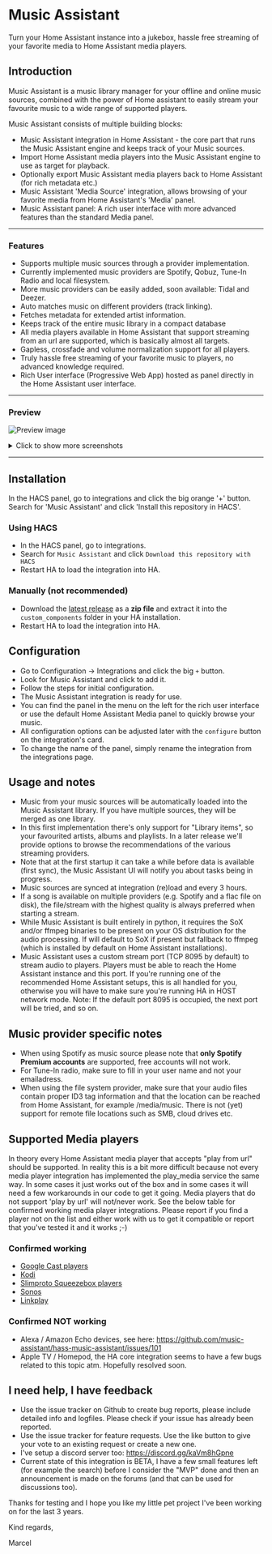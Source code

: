 # Music Assistant

Turn your Home Assistant instance into a jukebox, hassle free streaming of your favorite media to Home Assistant media players.

## Introduction

Music Assistant is a music library manager for your offline and online music sources, combined with the power of Home assistant to easily stream your favourite music to a wide range of supported players.

Music Assistant consists of multiple building blocks:

- Music Assistant integration in Home Assistant - the core part that runs the Music Assistant engine and keeps track of your Music sources.
- Import Home Assistant media players into the Music Assistant engine to use as target for playback.
- Optionally export Music Assistant media players back to Home Assistant (for rich metadata etc.)
- Music Assistant 'Media Source' integration, allows browsing of your favorite media from Home Assistant's 'Media' panel.
- Music Assistant panel: A rich user interface with more advanced features than the standard Media panel.

---

### Features

- Supports multiple music sources through a provider implementation.
- Currently implemented music providers are Spotify, Qobuz, Tune-In Radio and local filesystem.
- More music providers can be easily added, soon available: Tidal and Deezer.
- Auto matches music on different providers (track linking).
- Fetches metadata for extended artist information.
- Keeps track of the entire music library in a compact database
- All media players available in Home Assistant that support streaming from an url are supported, which is basically almost all targets.
- Gapless, crossfade and volume normalization support for all players.
- Truly hassle free streaming of your favorite music to players, no advanced knowledge required.
- Rich User interface (Progressive Web App) hosted as panel directly in the Home Assistant user interface.

---

### Preview

![Preview image](https://raw.githubusercontent.com/music-assistant/hass-music-assistant/main/screenshots/screen1.png)

<details>
<summary>Click to show more screenshots</summary>

![Preview image](https://raw.githubusercontent.com/music-assistant/hass-music-assistant/main/screenshots/screen3.png)

![Preview image](https://raw.githubusercontent.com/music-assistant/hass-music-assistant/main/screenshots/screen2.png)

![Preview image](https://raw.githubusercontent.com/music-assistant/hass-music-assistant/main/screenshots/screen4.png)

![Preview image](https://raw.githubusercontent.com/music-assistant/hass-music-assistant/main/screenshots/screen5.png)

</details>

---

## Installation

In the HACS panel, go to integrations and click the big orange '+' button. Search for 'Music Assistant' and click \'Install this repository in HACS'.

### Using HACS

- In the HACS panel, go to integrations.
- Search for `Music Assistant` and click `Download this repository with HACS`
- Restart HA to load the integration into HA.

### Manually (not recommended)

- Download the [latest release](https://github.com/music-assistant/hass-music-assistant/releases) as a **zip file** and extract it into the `custom_components` folder in your HA installation.</li>
- Restart HA to load the integration into HA.

## Configuration

- Go to Configuration -> Integrations and click the big `+` button.
- Look for Music Assistant and click to add it.
- Follow the steps for initial configuration.
- The Music Assistant integration is ready for use.
- You can find the panel in the menu on the left for the rich user interface or use the default Home Assistant Media panel to quickly browse your music.
- All configuration options can be adjusted later with the `configure` button on the integration's card.
- To change the name of the panel, simply rename the integration from the integrations page.

## Usage and notes

- Music from your music sources will be automatically loaded into the Music Assistant library. If you have multiple sources, they will be merged as one library.
- In this first implementation there's only support for "Library items", so your favourited artists, albums and playlists. In a later release we'll provide options to browse the recommendations of the various streaming providers.
- Note that at the first startup it can take a while before data is available (first sync), the Music Assistant UI will notify you about tasks being in progress.
- Music sources are synced at integration (re)load and every 3 hours.
- If a song is available on multiple providers (e.g. Spotify and a flac file on disk), the file/stream with the highest quality is always preferred when starting a stream.
- While Music Assistant is built entirely in python, it requires the SoX and/or ffmpeg binaries to be present on your OS distribution for the audio processing. If will default to SoX if present but fallback to ffmpeg (which is installed by default on Home Assistant installations).
- Music Assistant uses a custom stream port (TCP 8095 by default) to stream audio to players. Players must be able to reach the Home Assistant instance and this port. If you're running one of the recommended Home Assistant setups, this is all handled for you, otherwise you will have to make sure you're running HA in HOST network mode. Note: If the default port 8095 is occupied, the next port will be tried, and so on.

## Music provider specific notes

- When using Spotify as music source please note that **only Spotify Premium accounts** are supported, free accounts will not work.
- For Tune-In radio, make sure to fill in your user name and not your emailadress.
- When using the file system provider, make sure that your audio files contain proper ID3 tag information and that the location can be reached from Home Assistant, for example /media/music. There is not (yet) support for remote file locations such as SMB, cloud drives etc.

## Supported Media players

In theory every Home Assistant media player that accepts "play from url" should be supported.
In reality this is a bit more difficult because not every media player integration has implemented the play_media service the same way.
In some cases it just works out of the box and in some cases it will need a few workarounds in our code to get it going. Media players that do not support 'play by url' will not/never work. See the below table for confirmed working media player integrations. Please report if you find a player not on the list and either work with us to get it compatible or report that you've tested it and it works ;-)

### Confirmed working

- [Google Cast players](https://www.home-assistant.io/integrations/cast/)
- [Kodi](https://www.home-assistant.io/integrations/kodi/)
- [Slimproto Squeezebox players](https://www.home-assistant.io/integrations/slimproto/)
- [Sonos](https://www.home-assistant.io/integrations/sonos/)
- [Linkplay](https://github.com/nagyrobi/home-assistant-custom-components-linkplay)

### Confirmed NOT working

- Alexa / Amazon Echo devices, see here: https://github.com/music-assistant/hass-music-assistant/issues/101
- Apple TV / Homepod, the HA core integration seems to have a few bugs related to this topic atm. Hopefully resolved soon.

## I need help, I have feedback

- Use the issue tracker on Github to create bug reports, please include detailed info and logfiles. Please check if your issue has already been reported.
- Use the issue tracker for feature requests. Use the like button to give your vote to an existing request or create a new one.
- I've setup a discord server too: https://discord.gg/kaVm8hGpne
- Current state of this integration is BETA, I have a few small features left (for example the search) before I consider the "MVP" done and then an announcement is made on the forums (and that can be used for discussions too).

Thanks for testing and I hope you like my little pet project I've been working on for the last 3 years.

Kind regards,

Marcel
